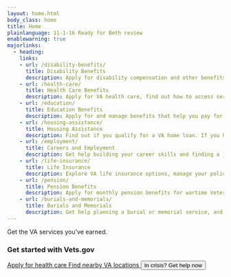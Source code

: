 ```yaml
---
layout: home.html
body_class: home
title: Home
plainlanguage: 11-1-16 Ready for Beth review
enablewarning: true
majorlinks:
  - heading:
    links:
    - url: /disability-benefits/
      title: Disability Benefits
      description: Apply for disability compensation and other benefits for conditions related to your military service.
    - url: /health-care/
      title: Health Care Benefits
      description: Apply for VA health care, find out how to access services, and manage your health and benefits online.
    - url: /education/
      title: Education Benefits
      description: Apply for and manage benefits that help you pay for college and training programs.
    - url: /housing-assistance/
      title: Housing Assistance
      description: Find out if you qualify for a VA home loan. If you have a service-connected disability, find out if you qualify for a housing grant to help you live more independently.
    - url: /employment/
      title: Careers and Employment
      description: Get help building your career skills and finding a job.
    - url: /life-insurance/
      title: Life Insurance
      description: Explore VA life insurance options, manage your policy online, and file claims.
    - url: /pension/
      title: Pension Benefits
      description: Apply for monthly pension benefits for wartime Veterans and survivors.
    - url: /burials-and-memorials/
      title: Burials and Memorials
      description: Get help planning a burial or memorial service, and find out how to get survivor and dependent benefits.
---
```

<div class="homepage-hero">
  <div class="homepage-hero-image usa-grid">
    <!-- Keep the white space here in order to force a line break. -->
    <div class="homepage-hero-title">Get the VA services
you’ve earned.</div>
  </div>
</div>

<div class="popular-container usa-grid-full">
<h3>Get started with Vets.gov</h3>
<div class="popular-container-links">
  <a href="/health-care/apply/" class="usa-button usa-button-outline" onClick="window.dataLayer.push({ event: 'nav-main-healthcare' });">
    Apply for health care
  </a>

  <a href="/facilities/" class="usa-button usa-button-outline" onClick="window.dataLayer.push({ event: 'nav-main-facility' });">
    Find nearby VA locations
  </a>

  <button data-show="#modal-crisisline" class="va-overlay-trigger usa-button usa-button-outline" onClick="window.dataLayer.push({ event: 'nav-main-vcl' });">
    In crisis? Get help now
  </button>
</div>
